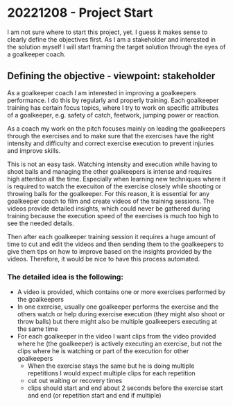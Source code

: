 # 20221208 - Project Start
I am not sure where to start this project, yet. I guess it makes sense to clearly define the objectives first. As I am a stakeholder and interested in the solution myself I will start framing the target solution through the eyes of a goalkeeper coach. 
## Defining the objective - viewpoint: stakeholder
As a goalkeeper coach I am interested in improving a goalkeepers performance. I do this by regularly and properly training. Each goalkeeper training has certain focus topics, where I try to work on 
specific attributes of a goalkeeper, e.g. safety of catch, feetwork, jumping power or reaction. 

As a coach my work on the pitch focuses mainly on leading the goalkeepers through the exercises and to make sure that the exercises have the right intensity and difficulty and correct exercise execution to prevent injuries and improve skills.

This is not an easy task. Watching intensity and execution while having to shoot balls and managing the other goalkeepers is intense and requires high attention all the time. Especially when learning new techniques where it is required to watch the execuiton of the exercise closely while shooting or throwing balls for the goalkeeper. For this reason, it is essential for any goalkeeper coach to film and create videos of the training sessions. The videos provide detailed insights, which could never be gathered during training because the execution speed of the exercises is much too high to see the needed details.

Then after each goalkeeper training session it requires a huge amount of time to cut and edit the videos and then sending them to the goalkeepers to give them tips on how to improve based on the insights provided by the videos. Therefore, it would be nice to have this process automated. 

### The detailed idea is the following: 
* A video is provided, which contains one or more exercises performed by the goalkeepers
* In one exercise, usually one goalkeeper performs the exercise and the others watch or help during exercise execution (they might also shoot or throw balls) but there might also be multiple goalkeepers executing at the same time
* For each goalkeeper in the video I want clips from the video provided where he (the goalkeeper) is actively executing an exercise, but not the clips where he is watching or part of the execution for other goalkeepers
    * When the exercise stays the same but he is doing multiple repetitions I would expect multiple clips for each repetition
    * cut out waiting or recovery times
    * clips should start and end about 2 seconds before the exercise start and end (or repetition start and end if multiple)
